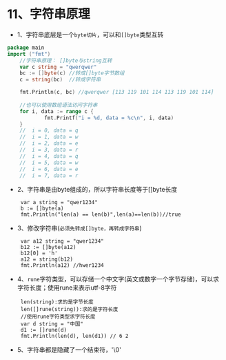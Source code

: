 # 11、字符串原理

- 1、字符串底层是一个`byte切片`，可以和`[]byte`类型互转
   
```go
package main
import ("fmt")
	//字符串原理： []byte与string互转
	var c string = "qwerqwer"
	bc := []byte(c) //转成[]byte字节数组
	c = string(bc)  //转成字符串

	fmt.Println(c, bc) //qwerqwer [113 119 101 114 113 119 101 114]
	
	//也可以使用数组语法访问字符串
	for i, data := range c {
    		fmt.Printf("i = %d, data = %c\n", i, data)
    }
	//  i = 0, data = q
    //  i = 1, data = w
    //  i = 2, data = e
    //  i = 3, data = r
    //  i = 4, data = q
    //  i = 5, data = w
    //  i = 6, data = e
    //  i = 7, data = r
```	


- 2、字符串是由byte组成的，所以字符串长度等于[]byte长度
    
     
       var a string = "qwer1234"
       b := []byte(a)
       fmt.Println("len(a) == len(b)",len(a)==len(b))//true

- 3、修改字符串(`必须先转成[]byte，再转成字符串`)

	
       var a12 string = "qwer1234"
	   b12 := []byte(a12)
	   b12[0] = 'h'
	   a12 = string(b12)
	   fmt.Println(a12) //hwer1234

- 4、`rune`字符类型，可以存储一个中文字(英文或数字一个字节存储)，可以求字符长度；使用rune来表示utf-8字符
    
     
       len(string):求的是字节长度
       len([]rune(string)):求的是字符长度
	   //使用rune字符类型求字符长度
	   var d string = "中国"
	   d1 := []rune(d)
	   fmt.Println(len(d), len(d1)) // 6 2
     

- 5、字符串都是隐藏了一个结束符，'\0'

